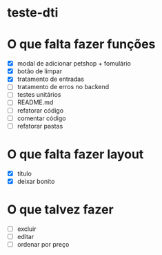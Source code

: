 # teste-dti

# O que falta fazer funções
- [x] modal de adicionar petshop + fomulário
- [x] botão de limpar
- [x] tratamento de entradas
- [ ] tratamento de erros no backend
- [ ] testes unitários
- [ ] README.md
- [ ] refatorar código
- [ ] comentar código
- [ ] refatorar pastas

# O que falta fazer layout
- [x] título 
- [x] deixar bonito

# O que talvez fazer
- [ ] excluir
- [ ] editar
- [ ] ordenar por preço
